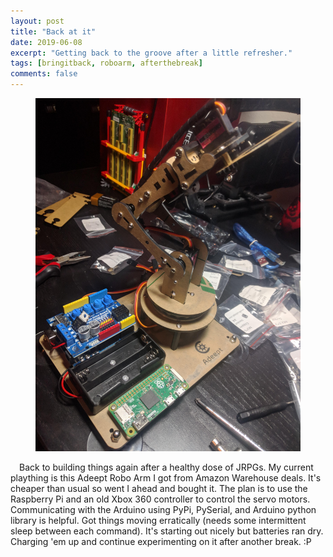 ```yaml
---
layout: post
title: "Back at it"
date: 2019-06-08
excerpt: "Getting back to the groove after a little refresher."
tags: [bringitback, roboarm, afterthebreak]
comments: false
---
```


<figure>
	<img src="/assets/img/robo_arm.jpg">
</figure>

&ensp;&ensp;Back to building things again after a healthy dose of JRPGs. My current plaything is this Adeept Robo Arm I got from Amazon Warehouse deals. It's cheaper than usual so went I ahead and bought it. The plan is to use the Raspberry Pi and an old Xbox 360 controller to control the servo motors. Communicating with the Arduino using PyPi, PySerial, and Arduino python library is helpful. Got things moving erratically (needs some intermittent sleep between each command). It's starting out nicely but batteries ran dry. Charging 'em up and continue experimenting on it after another break. :P 
